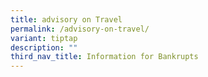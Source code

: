 ```yaml
---
title: advisory on Travel
permalink: /advisory-on-travel/
variant: tiptap
description: ""
third_nav_title: Information for Bankrupts
---
```

<p></p>
